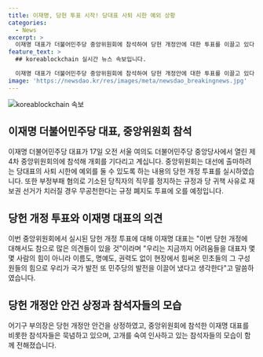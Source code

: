 ```yaml
---
title: 이재명, 당헌 투표 시작! 당대표 사퇴 시한 예외 상황
categories:
  - News
excerpt: >
  이재명 대표가 더불어민주당 중앙위원회에 참석하여 당헌 개정안에 대한 투표를 이끌고 있다. 개정안은 대선 출마를 위한 당대표의 사퇴 시한 예외와 부정부패 혐의 당직자의 직무 정지 규정 등을 포함하며, 이재명 대표는 "민초들의 힘으로 국가와 당의 발전을 이끌어냈다"고 강조했다. 중앙위원회 참석자들은 미소 지으며 회의에 참여하고 있으며, 더불어민주당은 당회 기도를 열고 제보를 기다리고 있다. (150자)
feature_text: >
  ## koreablockchain 실시간 뉴스 속보입니다.

  이재명 대표가 더불어민주당 중앙위원회에 참석하여 당헌 개정안에 대한 투표를 이끌고 있다. 개정안은 대선 출마를 위한 당대표의 사퇴 시한 예외와 부정부패 혐의 당직자의 직무 정지 규정 등을 포함하며, 이재명 대표는 "민초들의 힘으로 국가와 당의 발전을 이끌어냈다"고 강조했다. 중앙위원회 참석자들은 미소 지으며 회의에 참여하고 있으며, 더불어민주당은 당회 기도를 열고 제보를 기다리고 있다. (150자)
image: 'https://newsdao.kr/res/images/meta/newsdao_breakingnews.jpg'
---
```


<p><img src="https://newsdao.kr/res/images/meta/newsdao_breakingnews.jpg" alt="koreablockchain 속보" /></p>

<h2 data-ke-size="size26">이재명 더불어민주당 대표, 중앙위원회 참석</h2>

<p data-ke-size="size16">이재명 더불어민주당 대표가 17일 오전 서울 여의도 더불어민주당 중앙당사에서 열린 제4차 중앙위원회의에 참석해 개회를 기다리고 계십니다. 중앙위원회는 대선에 출마하려는 당대표의 사퇴 시한에 예외를 둘 수 있도록 하는 내용의 당헌 개정 투표를 실시하였습니다. 또한 부정부패 혐의로 기소된 당직자의 직무를 정지하는 규정과 당 귀책 사유로 재보권 선거가 치러질 경우 무공천한다는 규정 폐지도 투표에 오를 예정입니다.</p>

<h2 data-ke-size="size26">당헌 개정 투표와 이재명 대표의 의견</h2>

<p data-ke-size="size16">이번 중앙위원회에서 실시된 당헌 개정 투표에 대해 이재명 대표는 "이번 당헌 개정에 대해서도 참으로 많은 의견들이 있을 것"이라며 "우리는 지금까지 어려움들을 대표자 몇몇 사람의 힘이 아니라 이름도, 명예도, 권력도 없이 현장에서 힘써온 민초들의 그 구성원들의 힘으로 우리가 국가 발전 또 민주당의 발전을 이끌어 냈다고 생각한다"고 말씀하였습니다.</p>

<h2 data-ke-size="size26">당헌 개정안 안건 상정과 참석자들의 모습</h2>

<p data-ke-size="size16">어기구 부의장은 당헌 개정안 안건을 상정하였고, 중앙위원회에 참석한 이재명 대표를 비롯한 참석자들은 묵념하고 있으며, 고개를 숙여 인사하고 있는 참석자들의 모습이 함께 전해졌습니다.</p>
